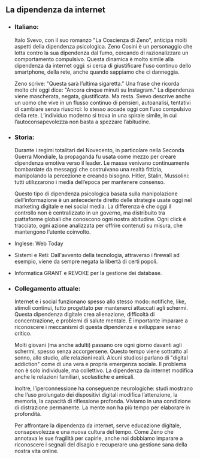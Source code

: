 ## La dipendenza da internet


- ### **Italiano:**  
	Italo Svevo, con il suo romanzo "La Coscienza di Zeno", anticipa molti aspetti della dipendenza psicologica. Zeno Cosini è un personaggio che lotta contro la sua dipendenza dal fumo, cercando di razionalizzare un comportamento compulsivo. Questa dinamica è molto simile alla dipendenza da internet oggi: si cerca di giustificare l'uso continuo dello smartphone, della rete, anche quando sappiamo che ci danneggia.
	
	Zeno scrive: "Questa sarà l’ultima sigaretta." Una frase che ricorda molto chi oggi dice: "Ancora cinque minuti su Instagram." La dipendenza viene mascherata, negata, giustificata. Ma resta. Svevo descrive anche un uomo che vive in un flusso continuo di pensieri, autoanalisi, tentativi di cambiare senza riuscirci: lo stesso accade oggi con l’uso compulsivo della rete. L’individuo moderno si trova in una spirale simile, in cui l’autoconsapevolezza non basta a spezzare l’abitudine.



- ###  **Storia:**  
	Durante i regimi totalitari del Novecento, in particolare nella Seconda Guerra Mondiale, la propaganda fu usata come mezzo per creare dipendenza emotiva verso il leader. Le masse venivano continuamente bombardate da messaggi che costruivano una realtà fittizia, manipolando la percezione e creando bisogno. Hitler, Stalin, Mussolini: tutti utilizzarono i media dell’epoca per mantenere consenso.
	
	Questo tipo di dipendenza psicologica basata sulla manipolazione dell’informazione è un antecedente diretto delle strategie usate oggi nel marketing digitale e nei social media. La differenza è che oggi il controllo non è centralizzato in un governo, ma distribuito tra piattaforme globali che conoscono ogni nostra abitudine. Ogni click è tracciato, ogni azione analizzata per offrire contenuti su misura, che mantengono l’utente coinvolto.



- Inglese:
	Web Today



- Sistemi e Reti:
	Dall'avvento della tecnologia, attraverso i firewall ad esempio, viene da sempre negata la libertà di certi popoli.



- Informatica
	 GRANT e REVOKE per la gestione dei database.



- ### **Collegamento attuale:**  
	Internet e i social funzionano spesso allo stesso modo: notifiche, like, stimoli continui, tutto progettato per mantenerci attaccati agli schermi. Questa dipendenza digitale crea alienazione, difficoltà di concentrazione, e problemi di salute mentale. È importante imparare a riconoscere i meccanismi di questa dipendenza e sviluppare senso critico.
	
	Molti giovani (ma anche adulti) passano ore ogni giorno davanti agli schermi, spesso senza accorgersene. Questo tempo viene sottratto al sonno, allo studio, alle relazioni reali. Alcuni studiosi parlano di "digital addiction" come di una vera e propria emergenza sociale. Il problema non è solo individuale, ma collettivo. La dipendenza da internet modifica anche le relazioni familiari, scolastiche e amicali.
	
	Inoltre, l’iperconnessione ha conseguenze neurologiche: studi mostrano che l’uso prolungato dei dispositivi digitali modifica l’attenzione, la memoria, la capacità di riflessione profonda. Viviamo in una condizione di distrazione permanente. La mente non ha più tempo per elaborare in profondità.
	
	Per affrontare la dipendenza da internet, serve educazione digitale, consapevolezza e una nuova cultura del tempo. Come Zeno che annotava le sue fragilità per capirle, anche noi dobbiamo imparare a riconoscere i segnali del disagio e recuperare una gestione sana della nostra vita online.
